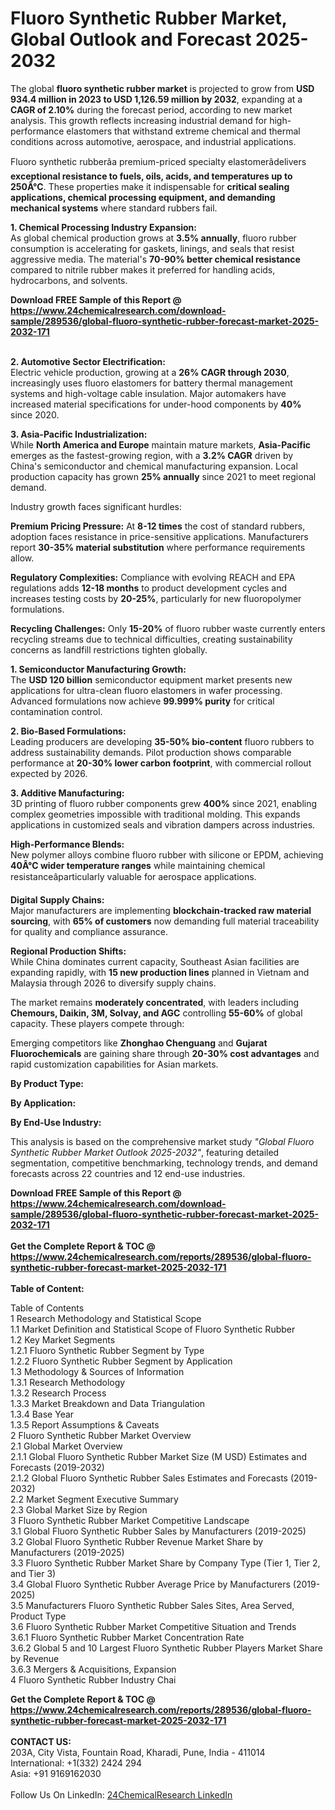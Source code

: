 <h1>Fluoro Synthetic Rubber Market, Global Outlook and Forecast 2025-2032</h1><p>The global <strong>fluoro synthetic rubber market</strong> is projected to grow from <strong>USD 934.4 million in 2023 to USD 1,126.59 million by 2032</strong>, expanding at a <strong>CAGR of 2.10%</strong> during the forecast period, according to new market analysis. This growth reflects increasing industrial demand for high-performance elastomers that withstand extreme chemical and thermal conditions across automotive, aerospace, and industrial applications.</p><p>Fluoro synthetic rubberâa premium-priced specialty elastomerâdelivers <strong>exceptional resistance to fuels, oils, acids, and temperatures up to 250Â°C</strong>. These properties make it indispensable for <strong>critical sealing applications, chemical processing equipment, and demanding mechanical systems</strong> where standard rubbers fail.</p><p><strong>1. Chemical Processing Industry Expansion:</strong><br>
As global chemical production grows at <strong>3.5% annually</strong>, fluoro rubber consumption is accelerating for gaskets, linings, and seals that resist aggressive media. The material's <strong>70-90% better chemical resistance</strong> compared to nitrile rubber makes it preferred for handling acids, hydrocarbons, and solvents.</p><div><b>Download FREE Sample of this Report @ 
            <a href="https://www.24chemicalresearch.com/download-sample/289536/global-fluoro-synthetic-rubber-forecast-market-2025-2032-171">
            https://www.24chemicalresearch.com/download-sample/289536/global-fluoro-synthetic-rubber-forecast-market-2025-2032-171</a></b></div><br><p><strong>2. Automotive Sector Electrification:</strong><br>
Electric vehicle production, growing at a <strong>26% CAGR through 2030</strong>, increasingly uses fluoro elastomers for battery thermal management systems and high-voltage cable insulation. Major automakers have increased material specifications for under-hood components by <strong>40%</strong> since 2020.</p><p><strong>3. Asia-Pacific Industrialization:</strong><br>
While <strong>North America and Europe</strong> maintain mature markets, <strong>Asia-Pacific</strong> emerges as the fastest-growing region, with a <strong>3.2% CAGR</strong> driven by China's semiconductor and chemical manufacturing expansion. Local production capacity has grown <strong>25% annually</strong> since 2021 to meet regional demand.</p><p>Industry growth faces significant hurdles:</p><p><strong>Premium Pricing Pressure:</strong> At <strong>8-12 times</strong> the cost of standard rubbers, adoption faces resistance in price-sensitive applications. Manufacturers report <strong>30-35% material substitution</strong> where performance requirements allow.</p><p><strong>Regulatory Complexities:</strong> Compliance with evolving REACH and EPA regulations adds <strong>12-18 months</strong> to product development cycles and increases testing costs by <strong>20-25%</strong>, particularly for new fluoropolymer formulations.</p><p><strong>Recycling Challenges:</strong> Only <strong>15-20%</strong> of fluoro rubber waste currently enters recycling streams due to technical difficulties, creating sustainability concerns as landfill restrictions tighten globally.</p><p><strong>1. Semiconductor Manufacturing Growth:</strong><br>
The <strong>USD 120 billion</strong> semiconductor equipment market presents new applications for ultra-clean fluoro elastomers in wafer processing. Advanced formulations now achieve <strong>99.999% purity</strong> for critical contamination control.</p><p><strong>2. Bio-Based Formulations:</strong><br>
Leading producers are developing <strong>35-50% bio-content</strong> fluoro rubbers to address sustainability demands. Pilot production shows comparable performance at <strong>20-30% lower carbon footprint</strong>, with commercial rollout expected by 2026.</p><p><strong>3. Additive Manufacturing:</strong><br>
3D printing of fluoro rubber components grew <strong>400%</strong> since 2021, enabling complex geometries impossible with traditional molding. This expands applications in customized seals and vibration dampers across industries.</p><p><strong>High-Performance Blends:</strong><br>
	New polymer alloys combine fluoro rubber with silicone or EPDM, achieving <strong>40Â°C wider temperature ranges</strong> while maintaining chemical resistanceâparticularly valuable for aerospace applications.</p><p><strong>Digital Supply Chains:</strong><br>
	Major manufacturers are implementing <strong>blockchain-tracked raw material sourcing</strong>, with <strong>65% of customers</strong> now demanding full material traceability for quality and compliance assurance.</p><p><strong>Regional Production Shifts:</strong><br>
	While China dominates current capacity, Southeast Asian facilities are expanding rapidly, with <strong>15 new production lines</strong> planned in Vietnam and Malaysia through 2026 to diversify supply chains.</p><p>The market remains <strong>moderately concentrated</strong>, with leaders including <strong>Chemours, Daikin, 3M, Solvay, and AGC</strong> controlling <strong>55-60%</strong> of global capacity. These players compete through:</p><p>Emerging competitors like <strong>Zhonghao Chenguang</strong> and <strong>Gujarat Fluorochemicals</strong> are gaining share through <strong>20-30% cost advantages</strong> and rapid customization capabilities for Asian markets.</p><p><strong>By Product Type:</strong></p><p><strong>By Application:</strong></p><p><strong>By End-Use Industry:</strong></p><p>This analysis is based on the comprehensive market study <em>"Global Fluoro Synthetic Rubber Market Outlook 2025-2032"</em>, featuring detailed segmentation, competitive benchmarking, technology trends, and demand forecasts across 22 countries and 12 end-use industries.</p><div><b>Download FREE Sample of this Report @ 
            <a href="https://www.24chemicalresearch.com/download-sample/289536/global-fluoro-synthetic-rubber-forecast-market-2025-2032-171">
            https://www.24chemicalresearch.com/download-sample/289536/global-fluoro-synthetic-rubber-forecast-market-2025-2032-171</a></b></div><br><div><b>Get the Complete Report & TOC @ 
            <a href="https://www.24chemicalresearch.com/reports/289536/global-fluoro-synthetic-rubber-forecast-market-2025-2032-171">
            https://www.24chemicalresearch.com/reports/289536/global-fluoro-synthetic-rubber-forecast-market-2025-2032-171</a></b></div><br>
            <b>Table of Content:</b><p>Table of Contents<br />
1 Research Methodology and Statistical Scope<br />
1.1 Market Definition and Statistical Scope of Fluoro Synthetic Rubber<br />
1.2 Key Market Segments<br />
1.2.1 Fluoro Synthetic Rubber Segment by Type<br />
1.2.2 Fluoro Synthetic Rubber Segment by Application<br />
1.3 Methodology & Sources of Information<br />
1.3.1 Research Methodology<br />
1.3.2 Research Process<br />
1.3.3 Market Breakdown and Data Triangulation<br />
1.3.4 Base Year<br />
1.3.5 Report Assumptions & Caveats<br />
2 Fluoro Synthetic Rubber Market Overview<br />
2.1 Global Market Overview<br />
2.1.1 Global Fluoro Synthetic Rubber Market Size (M USD) Estimates and Forecasts (2019-2032)<br />
2.1.2 Global Fluoro Synthetic Rubber Sales Estimates and Forecasts (2019-2032)<br />
2.2 Market Segment Executive Summary<br />
2.3 Global Market Size by Region<br />
3 Fluoro Synthetic Rubber Market Competitive Landscape<br />
3.1 Global Fluoro Synthetic Rubber Sales by Manufacturers (2019-2025)<br />
3.2 Global Fluoro Synthetic Rubber Revenue Market Share by Manufacturers (2019-2025)<br />
3.3 Fluoro Synthetic Rubber Market Share by Company Type (Tier 1, Tier 2, and Tier 3)<br />
3.4 Global Fluoro Synthetic Rubber Average Price by Manufacturers (2019-2025)<br />
3.5 Manufacturers Fluoro Synthetic Rubber Sales Sites, Area Served, Product Type<br />
3.6 Fluoro Synthetic Rubber Market Competitive Situation and Trends<br />
3.6.1 Fluoro Synthetic Rubber Market Concentration Rate<br />
3.6.2 Global 5 and 10 Largest Fluoro Synthetic Rubber Players Market Share by Revenue<br />
3.6.3 Mergers & Acquisitions, Expansion<br />
4 Fluoro Synthetic Rubber Industry Chai</p><div><b>Get the Complete Report & TOC @ 
            <a href="https://www.24chemicalresearch.com/reports/289536/global-fluoro-synthetic-rubber-forecast-market-2025-2032-171">
            https://www.24chemicalresearch.com/reports/289536/global-fluoro-synthetic-rubber-forecast-market-2025-2032-171</a></b></div><br><b>CONTACT US:</b><br>
            203A, City Vista, Fountain Road, Kharadi, Pune, India - 411014<br>
            International: +1(332) 2424 294<br>
            Asia: +91 9169162030 <br><br>
            Follow Us On LinkedIn: <a href="https://www.linkedin.com/company/24chemicalresearch/">24ChemicalResearch LinkedIn</a>